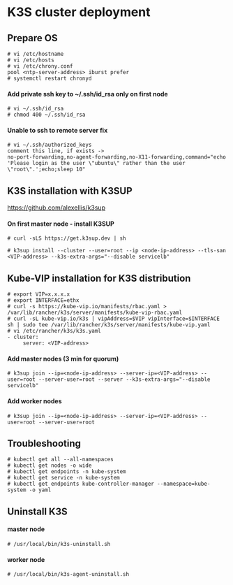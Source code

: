 # K3S cluster deployment
## Prepare OS
```
# vi /etc/hostname
# vi /etc/hosts
# vi /etc/chrony.conf
pool <ntp-server-address> iburst prefer
# systemctl restart chronyd
```

#### Add private ssh key to ~/.ssh/id_rsa only on first node
```
# vi ~/.ssh/id_rsa
# chmod 400 ~/.ssh/id_rsa
```

#### Unable to ssh to remote server fix
```
# vi ~/.ssh/authorized_keys
comment this line, if exists ->
no-port-forwarding,no-agent-forwarding,no-X11-forwarding,command="echo 'Please login as the user \"ubuntu\" rather than the user \"root\".';echo;sleep 10"
```

## K3S installation with K3SUP
https://github.com/alexellis/k3sup

#### On first master node - install K3SUP
```
# curl -sLS https://get.k3sup.dev | sh

# k3sup install --cluster --user=root --ip <node-ip-address> --tls-san <VIP-address> --k3s-extra-args="--disable servicelb"
```

## Kube-VIP installation for K3S distribution
```
# export VIP=x.x.x.x
# export INTERFACE=ethx
# curl -s https://kube-vip.io/manifests/rbac.yaml > /var/lib/rancher/k3s/server/manifests/kube-vip-rbac.yaml
# curl -sL kube-vip.io/k3s | vipAddress=$VIP vipInterface=$INTERFACE sh | sudo tee /var/lib/rancher/k3s/server/manifests/kube-vip.yaml
# vi /etc/rancher/k3s/k3s.yaml
- cluster:
     server: <VIP-address>
```

#### Add master nodes (3 min for quorum)
```
# k3sup join --ip=<node-ip-address> --server-ip=<VIP-address> --user=root --server-user=root --server --k3s-extra-args="--disable servicelb"
```

#### Add worker nodes
```
# k3sup join --ip=<node-ip-address> --server-ip=<VIP-address> --user=root --server-user=root
```

## Troubleshooting
```
# kubectl get all --all-namespaces
# kubectl get nodes -o wide
# kubectl get endpoints -n kube-system
# kubectl get service -n kube-system
# kubectl get endpoints kube-controller-manager --namespace=kube-system -o yaml
```

## Uninstall K3S

#### master node
```
# /usr/local/bin/k3s-uninstall.sh
```

#### worker node
```
# /usr/local/bin/k3s-agent-uninstall.sh
```
